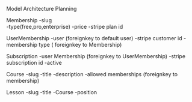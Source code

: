 Model Architecture Planning

Membership
      -slug  
      -type(free,pro,enterprise)
      -price
      -stripe plan id

UserMembership
      -user                     (foreignkey to default user)
      -stripe customer id
      -membership type          ( foreignkey to Membership)

Subscription
      -user Membership          (foreignkey to UserMembership)
      -stripe subscription id
      -active

Course
      -slug
      -title
      -description
      -allowed memberships         (foreignkey to membership)

Lesson
      -slug
      -title
      -Course
      -position
